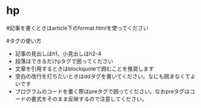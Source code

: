 # hp

#記事を書くときはarticle下のformat.htmlを使ってください

#タグの使い方
* 記事の見出しはh1、小見出しはh2-4
* 段落はできるだけpタグで囲ってください
* 文章を引用するときはblockquoteで囲むことを推奨します
* 空白の改行を打ちたいときはddタグを書いてください。なにも囲まなくてよいです
* プログラムのコードを書く際はpreタグで囲ってください。なおpreタグはコードの書式をそのまま反映するので注意してください。

